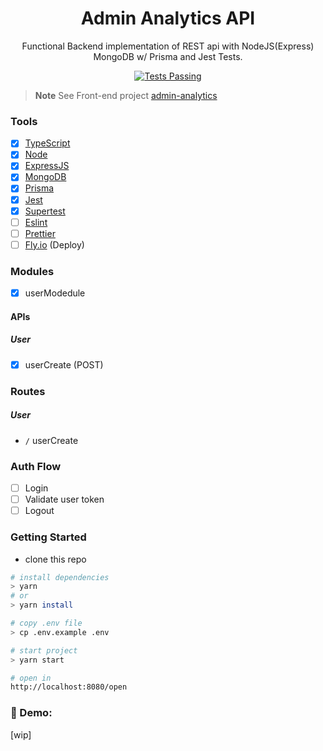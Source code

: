 <div align="center">

<h1>Admin Analytics API</h1>

Functional Backend implementation of REST api with NodeJS(Express) MongoDB w/ Prisma and Jest Tests.

<a href="https://github.com/biantris/restris/actions">
  <img alt="Tests Passing" src="https://github.com/biantris/restris/actions/workflows/test.yml/badge.svg" />
</a>

</div>

> **Note**
> See Front-end project [admin-analytics](https://github.com/biantris/admin-analytics)

### Tools

- [x] [TypeScript](https://www.typescriptlang.org/)
- [x] [Node](https://nodejs.org/en/)
- [x] [ExpressJS](https://expressjs.com/)
- [x] [MongoDB](https://www.mongodb.com/)
- [x] [Prisma](https://www.prisma.io/)
- [x] [Jest](https://jestjs.io/)
- [x] [Supertest](https://github.com/ladjs/supertest)
- [ ] [Eslint](https://eslint.org/)
- [ ] [Prettier](https://prettier.io/)
- [ ] [Fly.io](https://fly.io/) (Deploy)

### Modules

- [x] userModedule

#### APIs

##### User

- [x] userCreate (POST)

### Routes

##### User

- `/` userCreate

### Auth Flow

- [ ] Login
- [ ] Validate user token
- [ ] Logout

### Getting Started

- clone this repo

```sh
# install dependencies
> yarn
# or
> yarn install

# copy .env file
> cp .env.example .env

# start project
> yarn start

# open in
http://localhost:8080/open
```

### 🔗 Demo:

[wip]
